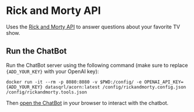 # Rick and Morty API

Uses the [Rick and Morty API](https://rickandmortyapi.com/) to answer questions about your favorite TV show.

## Run the ChatBot

Run the ChatBot server using the following command (make sure to replace `{ADD_YOUR_KEY}` with your OpenAI key):
```
docker run -it --rm -p 8080:8080 -v $PWD:/config/ -e OPENAI_API_KEY={ADD_YOUR_KEY} datasqrl/acorn:latest /config/rickandmorty.config.json /config/rickandmorty.tools.json
```

Then [open the ChatBot](http://localhost:8080/?login=false) in your browser to interact with the chatbot.